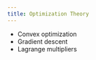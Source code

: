 ```yaml
---
title: Optimization Theory
---
```


- Convex optimization
- Gradient descent
- Lagrange multipliers

